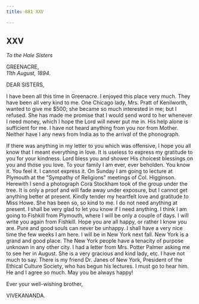 ```yaml
---
title: 881 XXV

---
```

  

  
  
  
  


## XXV

*To the Hale Sisters*

GREENACRE,  
*11th August, 1894*.

DEAR SISTERS,

I have been all this time in Greenacre. I enjoyed this place very much.
They have been all very kind to me. One Chicago lady, Mrs. Pratt of
Kenilworth, wanted to give me $500; she became so much interested in me;
but I refused. She has made me promise that I would send word to her
whenever I need money, which I hope the Lord will never put me in. His
help alone is sufficient for me. I have not heard anything from you nor
from Mother. Neither have I any news from India as to the arrival of the
phonograph.

If there was anything in my letter to you which was offensive, I hope
you all know that I meant everything in love. It is useless to express
my gratitude to you for your kindness. Lord bless you and shower His
choicest blessings on you and those you love. To your family I am ever,
ever beholden. You know it. You feel it. I cannot express it. On Sunday
I am going to lecture at Plymouth at the "Sympathy of Religions"
meetings of Col. Higginson. Herewith I send a photograph Cora Stockham
took of the group under the tree. It is only a proof and will fade away
under exposure, but I cannot get anything better at present. Kindly
tender my heartfelt love and gratitude to Miss Howe. She has been so, so
kind to me. I do not need anything at present. I shall be very glad to
let you know if I need anything. I think I am going to Fishkill from
Plymouth, where I will be only a couple of days. I will write you again
from Fishkill. Hope you are all happy, or rather I know you are. Pure
and good souls can never be unhappy. I shall have a very nice time the
few weeks I am here. I will be in New York next fall. New York is a
grand and good place. The New York people have a tenacity of purpose
unknown in any other city. I had a letter from Mrs. Potter Palmer asking
me to see her in August. She is a very gracious and kind lady, etc. I
have not much to say. There is my friend Dr. Janes of New York,
President of the Ethical Culture Society, who has begun his lectures. I
must go to hear him. He and I agree so much. May you be always happy!

Ever your well-wishing brother,

VIVEKANANDA.